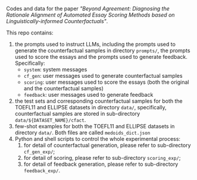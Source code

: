 Codes and data for the paper *"Beyond Agreement: Diagnosing the Rationale Alignment of Automated Essay Scoring Methods based on Linguistically-informed Counterfactuals"*.

This repo contains:
1. the prompts used to instruct LLMs, including the prompts used to generate the counterfactual samples in directory `prompts/`, the prompts used to score the essays and the prompts used to generate feedback. Specifically:
   - `system`: system messages
   - `cf_gen`: user messages used to generate counterfactual samples
   - `scoring`: user messages used to score the essays (both the original and the counterfactual samples)
   - `feedback`: user messages used to generate feedback
2. the test sets and corresponding counterfactual samples for both the TOEFL11 and ELLIPSE datasets in directory `data/`, specifically, counterfactual samples are stored in sub-directory `data/${DATASET_NAME}/cfact`.
3. few-shot examples for both the TOEFL11 and ELLIPSE datasets in directory `data/`. Both files are called `medoids_dict.json`
4. Python and shell scripts to control the whole experimental process:
   1. for detail of counterfactual generation, please refer to sub-directory `cf_gen_exp/`;
   2. for detail of scoring, please refer to sub-directory `scoring_exp/`;
   3. for detail of feedback generation, please refer to sub-directory `feedback_exp/`.